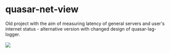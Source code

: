 # quasar-net-view
Old project with the aim of measuring latency of general servers and user's internet status - alternative version with changed design of quasar-lag-logger.
<br><br>
<img src="https://i.imgur.com/rMKnuoD.png">
